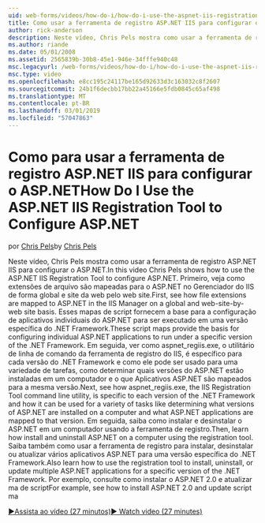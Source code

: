 ```yaml
---
uid: web-forms/videos/how-do-i/how-do-i-use-the-aspnet-iis-registration-tool-to-configure-aspnet
title: Como usar a ferramenta de registro ASP.NET IIS para configurar o ASP.NET | Microsoft Docs
author: rick-anderson
description: Neste vídeo, Chris Pels mostra como usar a ferramenta de registro ASP.NET IIS para configurar o ASP.NET. Primeiro, veja como as extensões de arquivo são mapeadas para o ASP.NET na...
ms.author: riande
ms.date: 05/01/2008
ms.assetid: 2565839b-30b8-45e1-946e-34fffe940c48
msc.legacyurl: /web-forms/videos/how-do-i/how-do-i-use-the-aspnet-iis-registration-tool-to-configure-aspnet
msc.type: video
ms.openlocfilehash: e8cc195c24117be165d92633d3c163032c8f2607
ms.sourcegitcommit: 24b1f6decbb17bb22a45166e5fdb0845c65af498
ms.translationtype: MT
ms.contentlocale: pt-BR
ms.lasthandoff: 03/01/2019
ms.locfileid: "57047863"
---
```

<a name="how-do-i-use-the-aspnet-iis-registration-tool-to-configure-aspnet"></a><span data-ttu-id="b01fb-104">Como para usar a ferramenta de registro ASP.NET IIS para configurar o ASP.NET</span><span class="sxs-lookup"><span data-stu-id="b01fb-104">How Do I Use the ASP.NET IIS Registration Tool to Configure ASP.NET</span></span>
====================
<span data-ttu-id="b01fb-105">por [Chris Pels](https://twitter.com/chrispels)</span><span class="sxs-lookup"><span data-stu-id="b01fb-105">by [Chris Pels](https://twitter.com/chrispels)</span></span>

<span data-ttu-id="b01fb-106">Neste vídeo, Chris Pels mostra como usar a ferramenta de registro ASP.NET IIS para configurar o ASP.NET.</span><span class="sxs-lookup"><span data-stu-id="b01fb-106">In this video Chris Pels shows how to use the ASP.NET IIS Registration Tool to configure ASP.NET.</span></span> <span data-ttu-id="b01fb-107">Primeiro, veja como extensões de arquivo são mapeadas para o ASP.NET no Gerenciador do IIS de forma global e site da web pelo web site.</span><span class="sxs-lookup"><span data-stu-id="b01fb-107">First, see how file extensions are mapped to ASP.NET in the IIS Manager on a global and web-site-by-web site basis.</span></span> <span data-ttu-id="b01fb-108">Esses mapas de script fornecem a base para a configuração de aplicativos individuais do ASP.NET para ser executado em uma versão específica do .NET Framework.</span><span class="sxs-lookup"><span data-stu-id="b01fb-108">These script maps provide the basis for configuring individual ASP.NET applications to run under a specific version of the .NET Framework.</span></span> <span data-ttu-id="b01fb-109">Em seguida, ver como aspnet\_regiis.exe, o utilitário de linha de comando da ferramenta de registro do IIS, é específico para cada versão do .NET Framework e como ele pode ser usado para uma variedade de tarefas, como determinar quais versões do ASP.NET estão instaladas em um computador e o que Aplicativos ASP.NET são mapeados para a mesma versão.</span><span class="sxs-lookup"><span data-stu-id="b01fb-109">Next, see how aspnet\_regiis.exe, the IIS Registration Tool command line utility, is specific to each version of the .NET Framework and how it can be used for a variety of tasks like determining what versions of ASP.NET are installed on a computer and what ASP.NET applications are mapped to that version.</span></span> <span data-ttu-id="b01fb-110">Em seguida, saiba como instalar e desinstalar o ASP.NET em um computador usando a ferramenta de registro.</span><span class="sxs-lookup"><span data-stu-id="b01fb-110">Then, learn how install and uninstall ASP.NET on a computer using the registration tool.</span></span> <span data-ttu-id="b01fb-111">Saiba também como usar a ferramenta de registro para instalar, desinstalar ou atualizar vários aplicativos ASP.NET para uma versão específica do .NET Framework.</span><span class="sxs-lookup"><span data-stu-id="b01fb-111">Also learn how to use the registration tool to install, uninstall, or update multiple ASP.NET applications for a specific version of the .NET Framework.</span></span> <span data-ttu-id="b01fb-112">Por exemplo, consulte como instalar o ASP.NET 2.0 e atualizar ma de script</span><span class="sxs-lookup"><span data-stu-id="b01fb-112">For example, see how to install ASP.NET 2.0 and update script ma</span></span>

[<span data-ttu-id="b01fb-113">&#9654;Assista ao vídeo (27 minutos)</span><span class="sxs-lookup"><span data-stu-id="b01fb-113">&#9654; Watch video (27 minutes)</span></span>](https://channel9.msdn.com/Blogs/ASP-NET-Site-Videos/how-do-i-use-the-aspnet-iis-registration-tool-to-configure-aspnet)
